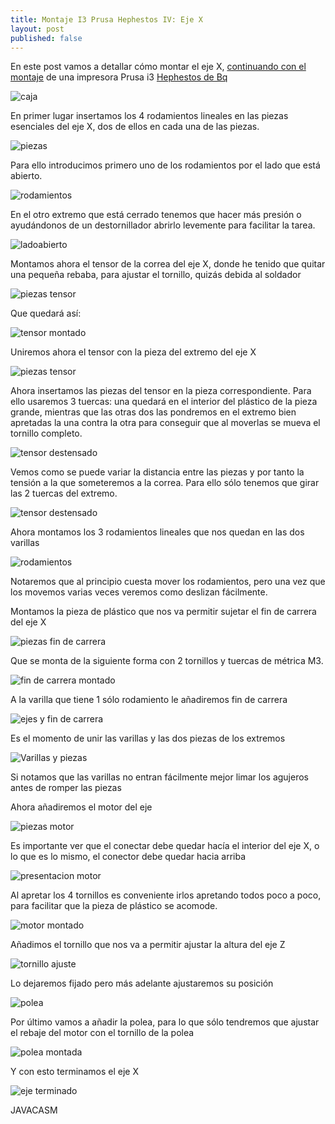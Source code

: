```yaml
---
title: Montaje I3 Prusa Hephestos IV: Eje X
layout: post
published: false
---
```

En este post vamos a detallar cómo montar el eje X, [continuando con el montaje](http://blog.elcacharreo.com/tag/hephestos/) de una impresora Prusa i3 [Hephestos de Bq](http://bq.com/es/prusa)

![caja](https://lh4.googleusercontent.com/-rdVyzwV4zpo/VVWUwvCw-AI/AAAAAAAA6_4/5A0sgjSBaqk/w628-h471-no/IMG_20150514_224305.jpg)

En primer lugar insertamos los 4 rodamientos lineales en las piezas esenciales del eje X, dos de ellos en cada una de las piezas. 

![piezas](https://lh6.googleusercontent.com/-ash_NAf8A9w/VVU88Ez1AkI/AAAAAAAA61U/28kYLMd_2kY/w628-h471-no/IMG_20150514_224433.jpg)

Para ello introducimos primero uno de los rodamientos por el lado que está abierto. 

![rodamientos](https://lh4.googleusercontent.com/-uqvnBuH0_kE/VVU8-jhjaGI/AAAAAAAA61g/g2KAT_Q8CI0/w628-h471-no/IMG_20150514_224730.jpg)

En el otro extremo que está cerrado tenemos que hacer más presión o ayudándonos de un destornillador abrirlo levemente para facilitar la tarea.

![ladoabierto](https://lh4.googleusercontent.com/-s8s_hQ4S6Dw/VVU9Ay29XuI/AAAAAAAA61s/jUF4lx6vQi4/w628-h471-no/IMG_20150514_224749.jpg)

Montamos ahora el tensor de la correa del eje X, donde he tenido que quitar una pequeña rebaba, para ajustar el tornillo, quizás debida al soldador

![piezas tensor](https://lh4.googleusercontent.com/-CgRRb-wrTt0/VVU9HcDuTBI/AAAAAAAA7BU/eBT-4ym2PCo/w628-h471-no/IMG_20150514_231106.jpg)

Que quedará así:

![tensor montado](https://lh4.googleusercontent.com/-d_u19VzPyBc/VVU9JaOZo8I/AAAAAAAA62c/VOJSaBBAE4w/w628-h471-no/IMG_20150514_231627.jpg)

Uniremos ahora el tensor con la pieza del extremo del eje X

![piezas tensor](https://lh6.googleusercontent.com/-uFEja3rOTCI/VVU9NqLDJuI/AAAAAAAA620/Z3nXGdcHNW4/w628-h471-no/IMG_20150514_231854.jpg)

Ahora insertamos las piezas del tensor en la pieza correspondiente. Para ello usaremos 3 tuercas: una quedará en el interior del plástico de la pieza grande, mientras que las otras dos las pondremos en el extremo bien apretadas la una contra la otra para conseguir que al moverlas se mueva el tornillo completo.

![tensor destensado](https://lh4.googleusercontent.com/-LLmLejLKOKs/VVU9QNGGvsI/AAAAAAAA63A/cv-xd8L01R4/w628-h471-no/IMG_20150514_232207.jpg)

Vemos como se puede variar la distancia entre las piezas y por tanto la tensión a la que someteremos a la correa. Para ello sólo tenemos que girar las 2 tuercas del extremo.

![tensor destensado](https://lh6.googleusercontent.com/-N363hpEAJbw/VVU9SESOGBI/AAAAAAAA63M/VT6YTvaLOsM/w628-h471-no/IMG_20150514_232220.jpg)

Ahora montamos los 3 rodamientos lineales que nos quedan en las dos varillas

![rodamientos](https://lh6.googleusercontent.com/-B7al8P_P7M4/VVU9UTqhg5I/AAAAAAAA63Y/grzTg3s1Xp8/w628-h471-no/IMG_20150514_232656.jpg)

Notaremos que al principio cuesta mover los rodamientos, pero una vez que los movemos varias veces veremos como deslizan fácilmente.

Montamos la pieza de plástico que nos va permitir sujetar el fin de carrera del eje X


![piezas fin de carrera](https://lh6.googleusercontent.com/-epIqL449uVs/VVU9DEI4J9I/AAAAAAAA614/Rd4kiBQO0uw/w628-h471-no/IMG_20150514_230225.jpg)


Que se monta de la siguiente forma con 2 tornillos y tuercas de métrica M3.

![fin de carrera montado](https://lh4.googleusercontent.com/-N1XB21WwP-c/VVU9FAqVV1I/AAAAAAAA62E/IeISxDj5fx4/w628-h471-no/IMG_20150514_230458.jpg)

A la varilla que tiene 1 sólo rodamiento le añadiremos fin de carrera

![ejes y fin de carrera](https://lh4.googleusercontent.com/-JKmgP1y-Nl4/VVU9WwVLHoI/AAAAAAAA63k/RCyHhaMtizQ/w628-h471-no/IMG_20150514_232849.jpg)

Es el momento de unir las varillas y las dos piezas de los extremos

![Varillas y piezas](https://lh4.googleusercontent.com/-zX6vTVBk0VE/VVU9bOlUoFI/AAAAAAAA638/nZ5oLV5bjlU/w628-h471-no/IMG_20150514_233023.jpg)

Si notamos que las varillas no entran fácilmente mejor limar los agujeros antes de romper las piezas

Ahora añadiremos el motor del eje

![piezas motor](https://lh6.googleusercontent.com/-NOm79x8WGW0/VVU9dSLlgKI/AAAAAAAA64I/IAUcc-T0W-0/w628-h471-no/IMG_20150514_233306.jpg)

Es importante ver que el conectar debe quedar hacía el interior del eje X, o lo que es lo mismo, el conector debe quedar hacia arriba

![presentacion motor](https://lh4.googleusercontent.com/-Wx4z15Oblno/VVU9frfjQ3I/AAAAAAAA64U/9qILEh-yUII/w628-h471-no/IMG_20150514_233352.jpg)

Al apretar los 4 tornillos es conveniente irlos apretando todos poco a poco, para facilitar que la pieza de plástico se acomode.

![motor montado](https://lh6.googleusercontent.com/-4GvVvPULZQ8/VVU9jkbyaGI/AAAAAAAA64s/n0FeoQizlAM/w628-h471-no/IMG_20150514_234050.jpg)

Añadimos el tornillo que nos va a permitir ajustar la altura del eje Z

![tornillo ajuste](https://lh6.googleusercontent.com/-uCr7veD8rE0/VVU9oPhOv2I/AAAAAAAA65E/nSNQC6YuET4/w628-h471-no/IMG_20150514_234309.jpg)

Lo dejaremos fijado pero más adelante ajustaremos su posición

![polea](https://lh4.googleusercontent.com/-6-v0jphxe9Q/VVU9sZ99KOI/AAAAAAAA65c/Xa9Dz3TdTPo/w628-h471-no/IMG_20150514_234524.jpg)

Por último vamos a añadir la polea, para lo que sólo tendremos que ajustar el rebaje del motor con el tornillo de la polea

![polea montada](https://lh6.googleusercontent.com/-FZaHOvVOueA/VVU9uSPeZ-I/AAAAAAAA65o/mxYiRPnvjTs/w628-h471-no/IMG_20150514_234812.jpg)

Y con esto terminamos el eje X

![eje terminado](https://lh6.googleusercontent.com/-bxEqCANXhJ0/VVU9zKMqZMI/AAAAAAAA7Bw/_Os_JP1juJw/w628-h471-no/IMG_20150514_234857.jpg)

JAVACASM
